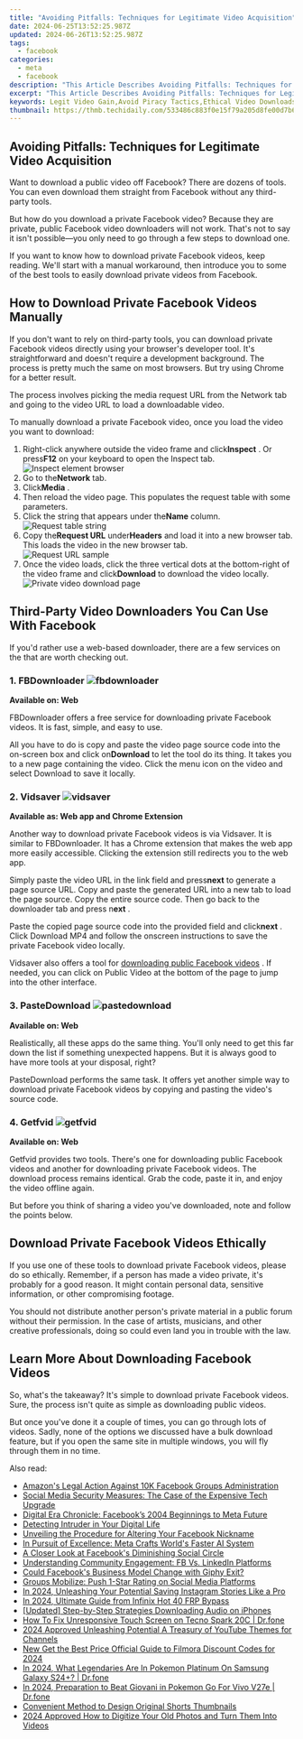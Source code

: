 ```yaml
---
title: "Avoiding Pitfalls: Techniques for Legitimate Video Acquisition"
date: 2024-06-25T13:52:25.987Z
updated: 2024-06-26T13:52:25.987Z
tags:
  - facebook
categories:
  - meta
  - facebook
description: "This Article Describes Avoiding Pitfalls: Techniques for Legitimate Video Acquisition"
excerpt: "This Article Describes Avoiding Pitfalls: Techniques for Legitimate Video Acquisition"
keywords: Legit Video Gain,Avoid Piracy Tactics,Ethical Video Downloads,Rightful Video Obtaining,Authentic Video Acquisition,Safe Video Purchasing,Fair Video Collection
thumbnail: https://thmb.techidaily.com/533486c883f0e15f79a205d8fe00d7b629c80c76eca7c3b378cb3f9eeb4c0bbe.jpg
---
```


## Avoiding Pitfalls: Techniques for Legitimate Video Acquisition

 Want to download a public video off Facebook? There are dozens of tools. You can even download them straight from Facebook without any third-party tools.

 But how do you download a private Facebook video? Because they are private, public Facebook video downloaders will not work. That's not to say it isn't possible—you only need to go through a few steps to download one.

 If you want to know how to download private Facebook videos, keep reading. We'll start with a manual workaround, then introduce you to some of the best tools to easily download private videos from Facebook.

## How to Download Private Facebook Videos Manually

 If you don't want to rely on third-party tools, you can download private Facebook videos directly using your browser's developer tool. It's straightforward and doesn't require a development background. The process is pretty much the same on most browsers. But try using Chrome for a better result.

 The process involves picking the media request URL from the Network tab and going to the video URL to load a downloadable video.

 To manually download a private Facebook video, once you load the video you want to download:

1. Right-click anywhere outside the video frame and click**Inspect** . Or press**F12** on your keyboard to open the Inspect tab.  
![Inspect element browser](https://static1.makeuseofimages.com/wordpress/wp-content/uploads/2023/07/inspect-element-browser.jpg)
2. Go to the**Network** tab.
3. Click**Media** .
4. Then reload the video page. This populates the request table with some parameters.
5. Click the string that appears under the**Name** column.  
![Request table string](https://static1.makeuseofimages.com/wordpress/wp-content/uploads/2023/07/request-table-string.jpg)
6. Copy the**Request URL** under**Headers** and load it into a new browser tab. This loads the video in the new browser tab.  
![Request URL sample](https://static1.makeuseofimages.com/wordpress/wp-content/uploads/2023/07/request-url-sample.jpg)
7. Once the video loads, click the three vertical dots at the bottom-right of the video frame and click**Download** to download the video locally.  
![Private video download page](https://static1.makeuseofimages.com/wordpress/wp-content/uploads/2023/07/private-video-download-page.jpg)

## Third-Party Video Downloaders You Can Use With Facebook

 If you'd rather use a web-based downloader, there are a few services on the that are worth checking out.

### 1. FBDownloader ![fbdownloader](https://static1.makeuseofimages.com/wordpress/wp-content/uploads/2021/06/fbdownloader.png)

**Available on: Web**

 FBDownloader offers a free service for downloading private Facebook videos. It is fast, simple, and easy to use.

 All you have to do is copy and paste the video page source code into the on-screen box and click on**Download** to let the tool do its thing. It takes you to a new page containing the video. Click the menu icon on the video and select Download to save it locally.

### 2. Vidsaver ![vidsaver](https://static1.makeuseofimages.com/wordpress/wp-content/uploads/2021/06/vidsaver.png)

**Available as: Web app and Chrome Extension**

 Another way to download private Facebook videos is via Vidsaver. It is similar to FBDownloader. It has a Chrome extension that makes the web app more easily accessible. Clicking the extension still redirects you to the web app.

 Simply paste the video URL in the link field and press**next** to generate a page source URL. Copy and paste the generated URL into a new tab to load the page source. Copy the entire source code. Then go back to the downloader tab and press n**ext** .

 Paste the copied page source code into the provided field and click**next** . Click Download MP4 and follow the onscreen instructions to save the private Facebook video locally.

 Vidsaver also offers a tool for [downloading public Facebook videos](https://www.makeuseof.com/tag/3-ways-to-download-videos-from-facebook-si/) . If needed, you can click on Public Video at the bottom of the page to jump into the other interface.

### 3. PasteDownload ![pastedownload](https://static1.makeuseofimages.com/wordpress/wp-content/uploads/2021/06/pastedownload.png)

**Available on: Web**

 Realistically, all these apps do the same thing. You'll only need to get this far down the list if something unexpected happens. But it is always good to have more tools at your disposal, right?

 PasteDownload performs the same task. It offers yet another simple way to download private Facebook videos by copying and pasting the video's source code.

### 4. Getfvid ![getfvid](https://static1.makeuseofimages.com/wordpress/wp-content/uploads/2021/06/getfvid.png)

**Available on: Web**

 Getfvid provides two tools. There's one for downloading public Facebook videos and another for downloading private Facebook videos. The download process remains identical. Grab the code, paste it in, and enjoy the video offline again.

 But before you think of sharing a video you've downloaded, note and follow the points below.

## Download Private Facebook Videos Ethically

 If you use one of these tools to download private Facebook videos, please do so ethically. Remember, if a person has made a video private, it's probably for a good reason. It might contain personal data, sensitive information, or other compromising footage.

 You should not distribute another person's private material in a public forum without their permission. In the case of artists, musicians, and other creative professionals, doing so could even land you in trouble with the law.

## Learn More About Downloading Facebook Videos

 So, what's the takeaway? It's simple to download private Facebook videos. Sure, the process isn't quite as simple as downloading public videos.

 But once you've done it a couple of times, you can go through lots of videos. Sadly, none of the options we discussed have a bulk download feature, but if you open the same site in multiple windows, you will fly through them in no time.


<ins class="adsbygoogle"
     style="display:block"
     data-ad-format="autorelaxed"
     data-ad-client="ca-pub-7571918770474297"
     data-ad-slot="1223367746"></ins>



<ins class="adsbygoogle"
     style="display:block"
     data-ad-client="ca-pub-7571918770474297"
     data-ad-slot="8358498916"
     data-ad-format="auto"
     data-full-width-responsive="true"></ins>

<span class="atpl-alsoreadstyle">Also read:</span>
<div><ul>
<li><a href="https://facebook.techidaily.com/amazons-legal-action-against-10k-facebook-groups-administration/"><u>Amazon's Legal Action Against 10K Facebook Groups Administration</u></a></li>
<li><a href="https://facebook.techidaily.com/social-media-security-measures-the-case-of-the-expensive-tech-upgrade/"><u>Social Media Security Measures: The Case of the Expensive Tech Upgrade</u></a></li>
<li><a href="https://facebook.techidaily.com/digital-era-chronicle-facebooks-2004-beginnings-to-meta-future/"><u>Digital Era Chronicle: Facebook’s 2004 Beginnings to Meta Future</u></a></li>
<li><a href="https://facebook.techidaily.com/detecting-intruder-in-your-digital-life/"><u>Detecting Intruder in Your Digital Life</u></a></li>
<li><a href="https://facebook.techidaily.com/unveiling-the-procedure-for-altering-your-facebook-nickname/"><u>Unveiling the Procedure for Altering Your Facebook Nickname</u></a></li>
<li><a href="https://facebook.techidaily.com/in-pursuit-of-excellence-meta-crafts-worlds-faster-ai-system/"><u>In Pursuit of Excellence: Meta Crafts World's Faster AI System</u></a></li>
<li><a href="https://facebook.techidaily.com/a-closer-look-at-facebooks-diminishing-social-circle/"><u>A Closer Look at Facebook's Diminishing Social Circle</u></a></li>
<li><a href="https://facebook.techidaily.com/understanding-community-engagement-fb-vs-linkedin-platforms/"><u>Understanding Community Engagement: FB Vs. LinkedIn Platforms</u></a></li>
<li><a href="https://facebook.techidaily.com/could-facebooks-business-model-change-with-giphy-exit/"><u>Could Facebook's Business Model Change with Giphy Exit?</u></a></li>
<li><a href="https://facebook.techidaily.com/groups-mobilize-push-1-star-rating-on-social-media-platforms/"><u>Groups Mobilize: Push 1-Star Rating on Social Media Platforms</u></a></li>
<li><a href="https://instagram-videos.techidaily.com/in-2024-unleashing-your-potential-saving-instagram-stories-like-a-pro/"><u>In 2024, Unleashing Your Potential  Saving Instagram Stories Like a Pro</u></a></li>
<li><a href="https://bypass-frp.techidaily.com/in-2024-ultimate-guide-from-infinix-hot-40-frp-bypass-by-drfone-android/"><u>In 2024, Ultimate Guide from Infinix Hot 40 FRP Bypass</u></a></li>
<li><a href="https://some-skills.techidaily.com/updated-step-by-step-strategies-downloading-audio-on-iphones/"><u>[Updated] Step-by-Step Strategies  Downloading Audio on iPhones</u></a></li>
<li><a href="https://fix-guide.techidaily.com/how-to-fix-unresponsive-touch-screen-on-tecno-spark-20c-drfone-by-drfone-fix-android-problems-fix-android-problems/"><u>How To Fix Unresponsive Touch Screen on Tecno Spark 20C | Dr.fone</u></a></li>
<li><a href="https://youtube-stream.techidaily.com/2024-approved-unleashing-potential-a-treasury-of-youtube-themes-for-channels/"><u>2024 Approved  Unleashing Potential  A Treasury of YouTube Themes for Channels</u></a></li>
<li><a href="https://smart-video-creator.techidaily.com/new-get-the-best-price-official-guide-to-filmora-discount-codes-for-2024/"><u>New Get the Best Price Official Guide to Filmora Discount Codes for 2024</u></a></li>
<li><a href="https://change-location.techidaily.com/in-2024-what-legendaries-are-in-pokemon-platinum-on-samsung-galaxy-s24plus-drfone-by-drfone-virtual-android/"><u>In 2024, What Legendaries Are In Pokemon Platinum On Samsung Galaxy S24+? | Dr.fone</u></a></li>
<li><a href="https://change-location.techidaily.com/in-2024-preparation-to-beat-giovani-in-pokemon-go-for-vivo-v27e-drfone-by-drfone-virtual-android/"><u>In 2024, Preparation to Beat Giovani in Pokemon Go For Vivo V27e | Dr.fone</u></a></li>
<li><a href="https://youtube-webster.techidaily.com/nient-method-to-design-original-shorts-thumbnails/"><u>Convenient Method to Design Original Shorts Thumbnails</u></a></li>
<li><a href="https://some-knowledge.techidaily.com/2024-approved-how-to-digitize-your-old-photos-and-turn-them-into-videos/"><u>2024 Approved  How to Digitize Your Old Photos and Turn Them Into Videos</u></a></li>
</ul></div>
